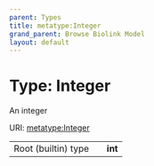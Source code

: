 ```yaml
---
parent: Types
title: metatype:Integer
grand_parent: Browse Biolink Model
layout: default
---
```


# Type: Integer


An integer

URI: [metatype:Integer](https://biolink.github.io/biolinkml/docs/types/Integer)

|  |  |  |
| --- | --- | --- |
| Root (builtin) type | | **int** |
